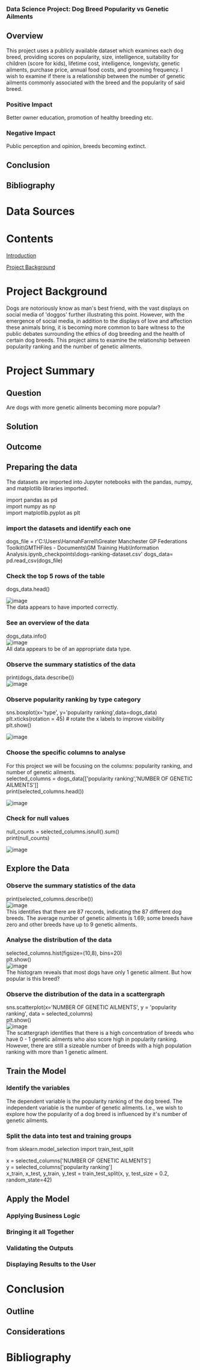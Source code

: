 
### Data Science Project: Dog Breed Popularity vs Genetic Ailments


## Overview

This project uses a publicly available dataset which examines each dog breed, providing scores on popularity, size, intelligence, suitability for children (score for kids), lifetime cost, intelligence, longevisty, genetic ailments, purchase price, annual food costs, and grooming frequency. I wish to examine if there is a relationship between the number of genetic ailments commonly associated with the breed and the popularity of said breed.

### Positive Impact
Better owner education, promotion of healthy breeding etc.

### Negative Impact
Public perception and opinion, breeds becoming extinct.

## Conclusion

##  Bibliography


# Data Sources

# Contents

[Introduction](#introduction)

[Project Background](#project-background)

# Project Background
Dogs are notoriously know as man's best friend, with the vast displays on social media of 'doggos' further illustrating this point. However, with the emergence of social media, in addition to the displays of love and affection these animals bring, it is becoming more common to bare witness to the public debates surrounding the ethics of dog breeding and the health of certain dog breeds. This project aims to examine the relationship between popularity ranking and the number of genetic ailments. 

# Project Summary

## Question
Are dogs with more genetic ailments becoming more popular?

## Solution

## Outcome


## Preparing the data
The datasets are imported into Jupyter notebooks with the pandas, numpy, and matplotlib libraries imported.

import pandas as pd  
import numpy as np  
import matplotlib.pyplot as plt  

### import the datasets and identify each one
dogs_file = r'C:\Users\HannahFarrell\Greater Manchester GP Federations Toolkit\GMTHFiles - Documents\GM Training Hub\Information Analysis\.ipynb_checkpoints\dogs-ranking-dataset.csv'
dogs_data= pd.read_csv(dogs_file)

### Check the top 5 rows of the table
dogs_data.head()  

![image](https://github.com/user-attachments/assets/96048de0-e306-47bf-9d9a-8a804dd34e15)  
The data appears to have imported correctly.

### See an overview of the data

dogs_data.info()  
![image](https://github.com/user-attachments/assets/51af1835-6374-460d-ad41-1670de7a30be)  
All data appears to be of an appropriate data type. 

### Observe the summary statistics of the data
print(dogs_data.describe())  
![image](https://github.com/user-attachments/assets/6bbd1fb4-3ed2-47c7-aeba-f00cb4537a35)

### Observe popularity ranking by type category
sns.boxplot(x='type', y='popularity ranking',data=dogs_data)  
plt.xticks(rotation = 45) # rotate the x labels to improve visibility  
plt.show()  

![image](https://github.com/user-attachments/assets/9ddd84e4-7b45-4d1b-88ee-5dcc9142b1bc)


### Choose the specific columns to analyse
For this project we will be focusing on the columns: popularity ranking, and number of genetic ailments.  
selected_columns = dogs_data[['popularity ranking','NUMBER OF GENETIC AILMENTS']]  
print(selected_columns.head())  

![image](https://github.com/user-attachments/assets/321054c1-ce2a-4c4a-89b7-428d0b3e06aa)

### Check for null values
null_counts = selected_columns.isnull().sum()  
print(null_counts)  

![image](https://github.com/user-attachments/assets/d4d08d8b-74c8-49bf-9752-afb466ff633b)

## Explore the Data
### Observe the summary statistics of the data
print(selected_columns.describe())  
![image](https://github.com/user-attachments/assets/97cbc5fb-6791-4bb2-835e-8c16350528c3)  
This identifies that there are 87 records, indicating the 87 different dog breeds. The average number of genetic ailments is 1.69; some breeds have zero and other breeds have up to 9 genetic ailments.

### Analyse the distribution of the data
selected_columns.hist(figsize=(10,8), bins=20)  
plt.show()  
![image](https://github.com/user-attachments/assets/303a2a9a-ebb0-4009-b3c8-7d295ae13809)  
The histogram reveals that most dogs have only 1 genetic ailment. But how popular is this breed?

### Observe the distribution of the data in a scattergraph
sns.scatterplot(x='NUMBER OF GENETIC AILMENTS', y = 'popularity ranking', data = selected_columns)  
plt.show()  
![image](https://github.com/user-attachments/assets/f691ace7-f398-4ebd-9315-e091e119a135)  
The scattergraph identifies that there is a high concentration of breeds who have 0 - 1 genetic ailments who also score high in popularity ranking. However, there are still a sizeable number of breeds with a high population ranking with more than 1 genetic ailment. 

## Train the Model
### Identify the variables
The dependent variable is the popularity ranking of the dog breed. The independent variable is the number of genetic ailments. I.e., we wish to explore how the popularity of a dog breed is influenced by it's number of genetic ailments.

### Split the data into test and training groups
from sklearn.model_selection import train_test_split  

x = selected_columns['NUMBER OF GENETIC AILMENTS']  
y = selected_columns['popularity ranking']  
x_train, x_test, y_train, y_test = train_test_split(x, y, test_size = 0.2, random_state=42)  

## Apply the Model


### Applying Business Logic



### Bringing it all Together



### Validating the Outputs



### Displaying Results to the User


# Conclusion

## Outline



## Considerations



#  Bibliography

